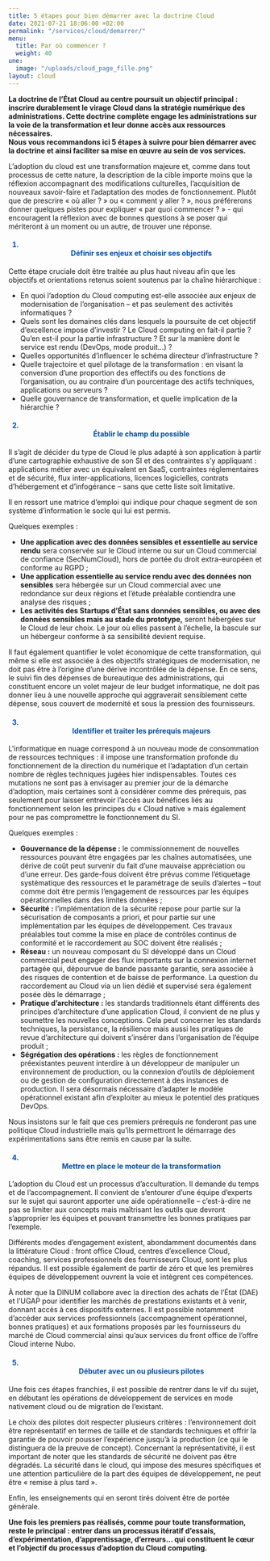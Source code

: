 ```yaml
---
title: 5 étapes pour bien démarrer avec la doctrine Cloud
date: 2021-07-21 18:06:00 +02:00
permalink: "/services/cloud/demarrer/"
menu:
  title: Par où commencer ?
  weight: 40
une:
  image: "/uploads/cloud_page_fille.png"
layout: cloud
---
```


<b>La doctrine de l’État Cloud au centre poursuit un objectif principal : inscrire durablement le virage Cloud dans la stratégie numérique des administrations. Cette doctrine complète engage les administrations sur la voie de la transformation et leur donne accès aux ressources nécessaires. 
<br>Nous vous recommandons ici 5 étapes à suivre pour bien démarrer avec la doctrine et ainsi faciliter sa mise en œuvre au sein de vos services.</b>



L’adoption du cloud est une transformation majeure et, comme dans tout processus de cette nature, la description de la cible importe moins que la réflexion accompagnant des modifications culturelles, l’acquisition de nouveaux savoir-faire et l’adaptation des modes de fonctionnement.
Plutôt que de prescrire « où aller ? » ou « comment y aller ? », nous préférerons donner quelques pistes pour expliquer « par quoi commencer ? » - qui encouragent la réflexion avec de bonnes questions à se poser qui mériteront à un moment ou un autre, de trouver une réponse.

<ol><div align="center"><h4 style="color: #034ea2"><b><li><br>Définir ses enjeux et choisir ses objectifs</li></b></h4></div></ol>
<p>Cette étape cruciale doit être traitée au plus haut niveau afin que les objectifs et orientations retenus soient soutenus par la chaîne hiérarchique :</p>
<ul><li>En quoi l’adoption du Cloud computing est-elle associée aux enjeux de modernisation de l’organisation – et pas seulement des activités informatiques ?</li>
<li>Quels sont les domaines clés dans lesquels la poursuite de cet objectif d’excellence impose d’investir ? Le Cloud computing en fait-il partie ? Qu’en est-il pour la partie infrastructure ? Et sur la manière dont le service est rendu (DevOps, mode produit…) ?</li>
<li>Quelles opportunités d’influencer le schéma directeur d’infrastructure ?</li>
<li>Quelle trajectoire et quel pilotage de la transformation : en visant la conversion d’une proportion des effectifs ou des fonctions de l’organisation, ou au contraire d’un pourcentage des actifs techniques, applications ou serveurs ?</li>
<li>Quelle gouvernance de transformation, et quelle implication de la hiérarchie ?</li></ul>

<div class="text-center"><p class="text-center"><a href="#etape2">
<i class="fas fa-angle-down icon-arrow-down"></i></a></p></div>
<ol start="2"><div align="center" id="etape2"><h4 style="color: #034ea2"><b><li><br>Établir le champ du possible</li></b></h4></div></ol>
<p>Il s’agit de décider du type de Cloud le plus adapté à son application à partir d’une cartographie exhaustive de son SI et des contraintes s’y appliquant : applications métier avec un équivalent en SaaS, contraintes réglementaires et de sécurité, flux inter-applications, licences logicielles, contrats d’hébergement et d’infogérance – sans que cette liste soit limitative.</p>
<p>Il en ressort une matrice d’emploi qui indique pour chaque segment de son système d’information le socle qui lui est permis.</p>

<p>Quelques exemples :
<ul><li><b>Une application avec des données sensibles et essentielle au service rendu</b> sera conservée sur le Cloud interne ou sur un Cloud commercial de confiance (SecNumCloud), hors de portée du droit extra-européen et conforme au RGPD ;</li>
<li><b>Une application essentielle au service rendu avec des données non sensibles</b> sera hébergée sur un Cloud commercial avec une redondance sur deux régions et l’étude préalable contiendra une analyse des risques ;</li>
<li><b>Les activités des Startups d’État sans données sensibles, ou avec des données sensibles mais au stade du prototype,</b> seront hébergées sur le Cloud de leur choix. Le jour où elles passent à l’échelle, la bascule sur un hébergeur conforme à sa sensibilité devient requise.</li></ul></p>

<p>Il faut également quantifier le volet économique de cette transformation, qui même si elle est associée à des objectifs stratégiques de modernisation, ne doit pas être à l’origine d’une dérive incontrôlée de la dépense. En ce sens, le suivi fin des dépenses de bureautique des administrations, qui constituent encore un volet majeur de leur budget informatique, ne doit pas donner lieu à une nouvelle approche qui aggraverait sensiblement cette dépense, sous couvert de modernité et sous la pression des fournisseurs.</p>

<div class="text-center"><p class="text-center"><a href="#etape3">
<i class="fas fa-angle-down icon-arrow-down"></i></a></p></div>
<ol start="3"><div align="center" id="etape3"><h4 style="color: #034ea2"><b><li><br>Identifier et traiter les prérequis majeurs</li></b></h4></div></ol>
<p>L'informatique en nuage correspond à un nouveau mode de consommation de ressources techniques : il impose une transformation profonde du fonctionnement de la direction du numérique et l’adaptation d’un certain nombre de règles techniques jugées hier indispensables.
Toutes ces mutations ne sont pas à envisager au premier jour de la démarche d’adoption, mais certaines sont à considérer comme des prérequis, pas seulement pour laisser entrevoir l’accès aux bénéfices liés au fonctionnement selon les principes du <span lang="en">« Cloud native »</span> mais également pour ne pas compromettre le fonctionnement du SI.</p>

<p>Quelques exemples :</p>
<ul><li><b>Gouvernance de la dépense :</b> le commissionnement de nouvelles ressources pouvant être engagées par les chaînes automatisées, une dérive de coût peut survenir du fait d’une mauvaise appréciation ou d’une erreur. Des garde-fous doivent être prévus comme l’étiquetage systématique des ressources et le paramétrage de seuils d’alertes – tout comme doit être permis l’engagement de ressources par les équipes opérationnelles dans des limites données ;</li>
<li><b>Sécurité :</b> l’implémentation de la sécurité repose pour partie sur la sécurisation de composants a priori, et pour partie sur une implémentation par les équipes de développement. Ces travaux préalables tout comme la mise en place de contrôles continus de conformité et le raccordement au SOC doivent être réalisés ;</li>
<li><b>Réseau :</b> un nouveau composant du SI développé dans un Cloud commercial peut engager des flux importants sur la connexion internet partagée qui, dépourvue de bande passante garantie, sera associée à des risques de contention et de baisse de performance. La question du raccordement au Cloud via un lien dédié et supervisé sera également posée dès le démarrage ;</li>
<li><b>Pratique d’architecture :</b> les standards traditionnels étant différents des principes d’architecture d’une application Cloud, il convient de ne plus y soumettre les nouvelles conceptions. Cela peut concerner les standards techniques, la persistance, la résilience mais aussi les pratiques de revue d’architecture qui doivent s’insérer dans l’organisation de l’équipe produit ;</li>
<li><b>Ségrégation des opérations :</b> les règles de fonctionnement préexistantes peuvent interdire à un développeur de manipuler un environnement de production, ou la connexion d’outils de déploiement ou de gestion de configuration directement à des instances de production. Il sera désormais nécessaire d’adapter le modèle opérationnel existant afin d’exploiter au mieux le potentiel des pratiques DevOps.</li></ul>

<p>Nous insistons sur le fait que ces premiers prérequis ne fonderont pas une politique Cloud industrielle mais qu’ils permettront le démarrage des expérimentations sans être remis en cause par la suite.</p>

<div class="text-center"><p class="text-center"><a href="#etape4">
<i class="fas fa-angle-down icon-arrow-down"></i></a></p></div>
<ol start="4"><div align="center" id="etape4"><h4 style="color: #034ea2"><b><li><br>Mettre en place le moteur de la transformation</li></b></h4></div></ol>
<p>L’adoption du Cloud est un processus d’acculturation. Il demande du temps et de l’accompagnement. Il convient de s’entourer d’une équipe d’experts sur le sujet qui sauront apporter une aide opérationnelle – c’est-à-dire ne pas se limiter aux concepts mais maîtrisant les outils que devront s’approprier les équipes et pouvant transmettre les bonnes pratiques par l’exemple.</p>

<p>Différents modes d’engagement existent, abondamment documentés dans la littérature Cloud : <span lang="en">front office Cloud</span>, centres d’excellence Cloud, coaching, services professionnels des fournisseurs Cloud, sont les plus répandus. Il est possible également de partir de zéro et que les premières équipes de développement ouvrent la voie et intègrent ces compétences.</p>

<p>À noter que la DINUM collabore avec la direction des achats de l’État (DAE) et l’UGAP pour identifier les marchés de prestations existants et à venir, donnant accès à ces dispositifs externes. Il est possible notamment d’accéder aux services professionnels (accompagnement opérationnel, bonnes pratiques) et aux formations proposés par les fournisseurs du marché de Cloud commercial ainsi qu’aux services du front office de l’offre Cloud interne Nubo.</p>

<div class="text-center"><p class="text-center"><a href="#etape5">
<i class="fas fa-angle-down icon-arrow-down"></i></a></p></div>
<ol start="5"><div align="center" id="etape5"><h4 style="color: #034ea2"><b><li><br>Débuter avec un ou plusieurs pilotes</li></b></h4></div></ol>
<p>Une fois ces étapes franchies, il est possible de rentrer dans le vif du sujet, en débutant les opérations de développement de services en mode nativement cloud ou de migration de l’existant.</p>
<p>Le choix des pilotes doit respecter plusieurs critères : l’environnement doit être représentatif en termes de taille et de standards techniques et offrir la garantie de pouvoir pousser l’expérience jusqu’à la production (ce qui le distinguera de la preuve de concept). Concernant la représentativité, il est important de noter que les standards de sécurité ne doivent pas être dégradés. La sécurité dans le cloud, qui impose des mesures spécifiques et une attention particulière de la part des équipes de développement, ne peut être « remise à plus tard ».</p>
<p>Enfin, les enseignements qui en seront tirés doivent être de portée générale. </p>

<p><b>Une fois les premiers pas réalisés, comme pour toute transformation, reste le principal : entrer dans un processus itératif d’essais, d’expérimentation, d’apprentissage, d’erreurs… qui constituent le cœur et l’objectif du processus d’adoption du <span lang="en">Cloud computing</span>.</b></p>


